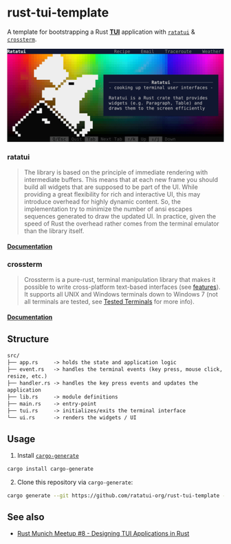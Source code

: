 # rust-tui-template

A template for bootstrapping a Rust [**TUI**](https://en.wikipedia.org/wiki/Text-based_user_interface) application with [`ratatui`](https://github.com/ratatui-org/ratatui) & [`crossterm`](https://github.com/crossterm-rs/crossterm).

<img src="https://raw.githubusercontent.com/ratatui-org/ratatui/b33c878808c4c40591d7a2d9f9d94d6fee95a96f/examples/demo2.gif" width="600">

### ratatui

> The library is based on the principle of immediate rendering with intermediate buffers. This means that at each new frame you should build all widgets that are supposed to be part of the UI. While providing a great flexibility for rich and interactive UI, this may introduce overhead for highly dynamic content. So, the implementation try to minimize the number of ansi escapes sequences generated to draw the updated UI. In practice, given the speed of Rust the overhead rather comes from the terminal emulator than the library itself.

#### [Documentation](https://docs.rs/tui)

### crossterm

> Crossterm is a pure-rust, terminal manipulation library that makes it possible to write cross-platform text-based interfaces (see [features](https://github.com/crossterm-rs/crossterm/blob/master/README.md#features)). It supports all UNIX and Windows terminals down to Windows 7 (not all terminals are tested,
> see [Tested Terminals](https://github.com/crossterm-rs/crossterm/blob/master/README.md#tested-terminals) for more info).

#### [Documentation](https://docs.rs/crossterm)

## Structure

```
src/
├── app.rs     -> holds the state and application logic
├── event.rs   -> handles the terminal events (key press, mouse click, resize, etc.)
├── handler.rs -> handles the key press events and updates the application
├── lib.rs     -> module definitions
├── main.rs    -> entry-point
├── tui.rs     -> initializes/exits the terminal interface
└── ui.rs      -> renders the widgets / UI
```

## Usage

1. Install [`cargo-generate`](https://github.com/cargo-generate/cargo-generate#installation)

```sh
cargo install cargo-generate
```

2. Clone this repository via `cargo-generate`:

```sh
cargo generate --git https://github.com/ratatui-org/rust-tui-template --name <project-name>
```

## See also

- [Rust Munich Meetup #8 - Designing TUI Applications in Rust](https://www.youtube.com/watch?v=ogdJnOLo238)
